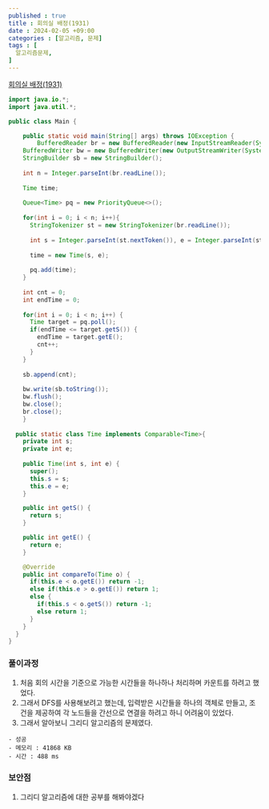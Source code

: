 ```yaml
---
published : true
title : 회의실 배정(1931)
date : 2024-02-05 +09:00
categories : [알고리즘, 문제]
tags : [
  알고리즘문제,
]
---
```

<!-- ![](/assets/img/Spring/aaaa.png){:style="border:1px solid #eaeaea; border-radius: 7px; padding: 0px;" } -->
<!-- ![](/assets/img/alg/4-1.png){:style="width:1000px" } -->

<a href="https://www.acmicpc.net/problem/1931" target="_blank">회의실 배정(1931)</a>

```java
import java.io.*;
import java.util.*;

public class Main {

	public static void main(String[] args) throws IOException {
		BufferedReader br = new BufferedReader(new InputStreamReader(System.in));
    BufferedWriter bw = new BufferedWriter(new OutputStreamWriter(System.out));
    StringBuilder sb = new StringBuilder();
    
    int n = Integer.parseInt(br.readLine());
    
    Time time;
    
    Queue<Time> pq = new PriorityQueue<>();
    
    for(int i = 0; i < n; i++){
      StringTokenizer st = new StringTokenizer(br.readLine());
      
      int s = Integer.parseInt(st.nextToken()), e = Integer.parseInt(st.nextToken());
      
      time = new Time(s, e);
      
      pq.add(time); 
    }
    
    int cnt = 0;
    int endTime = 0;
    
    for(int i = 0; i < n; i++) {
      Time target = pq.poll();
      if(endTime <= target.getS()) {
        endTime = target.getE();
        cnt++;
      }
    }
    
    sb.append(cnt);
    
    bw.write(sb.toString());
    bw.flush();
    bw.close();
    br.close();
	}
	
  public static class Time implements Comparable<Time>{
    private int s;
    private int e;
    
    public Time(int s, int e) {
      super();
      this.s = s;
      this.e = e;
    }

    public int getS() {
      return s;
    }

    public int getE() {
      return e;
    }

    @Override
    public int compareTo(Time o) {
      if(this.e < o.getE()) return -1;
      else if(this.e > o.getE()) return 1;
      else {
        if(this.s < o.getS()) return -1;
        else return 1;
      }
    }    
  }
}

```

### 풀이과정
1. 처음 회의 시간을 기준으로 가능한 시간들을 하나하나 처리하며 카운트를 하려고 했었다.
2. 그래서 DFS를 사용해보려고 했는데, 입력받은 시간들을 하나의 객체로 만들고, 조건을 제공하여 각 노드들을 간선으로 연결을 하려고 하니 어려움이 있었다.
3. 그래서 알아보니 그리디 알고리즘의 문제였다.

```
- 성공
- 메모리 : 41868 KB
- 시간 : 488 ms
```

### 보안점
1. 그리디 알고리즘에 대한 공부를 해봐야겠다
